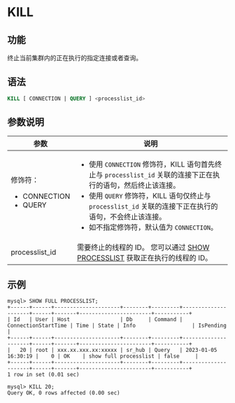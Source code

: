 # KILL

## 功能

终止当前集群内的正在执行的指定连接或者查询。

## 语法

```SQL
KILL [ CONNECTION | QUERY ] <processlist_id>
```

## 参数说明

| **参数**                | **说明**                                                     |
| ----------------------- | ------------------------------------------------------------ |
| 修饰符：<ul><li>CONNECTION</li><li>QUERY</li></ul> | <ul><li>使用 `CONNECTION` 修饰符，KILL 语句首先终止与 `processlist_id` 关联的连接下正在执行的语句，然后终止该连接。</li><li>使用 `QUERY` 修饰符，KILL 语句仅终止与 `processlist_id` 关联的连接下正在执行的语句，不会终止该连接。</li><li>如不指定修饰符，默认值为 `CONNECTION`。</li></ul> |
| processlist_id          | 需要终止的线程的 ID。 您可以通过 [SHOW PROCESSLIST](../Administration/SHOW%20PROCESSLIST.md) 获取正在执行的线程的 ID。 |

## 示例

```Plain
mysql> SHOW FULL PROCESSLIST;
+------+------+---------------------+--------+---------+---------------------+------+-------+-----------------------+-----------+
| Id   | User | Host                | Db     | Command | ConnectionStartTime | Time | State | Info                  | IsPending |
+------+------+---------------------+--------+---------+---------------------+------+-------+-----------------------+-----------+
|   20 | root | xxx.xx.xxx.xx:xxxxx | sr_hub | Query   | 2023-01-05 16:30:19 |    0 | OK    | show full processlist | false     |
+------+------+---------------------+--------+---------+---------------------+------+-------+-----------------------+-----------+
1 row in set (0.01 sec)

mysql> KILL 20;
Query OK, 0 rows affected (0.00 sec)
```

